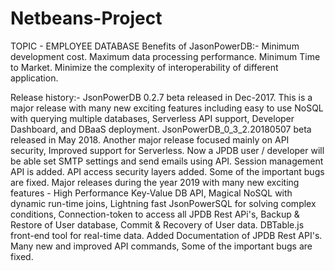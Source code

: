 # Netbeans-Project
TOPIC - EMPLOYEE DATABASE
Benefits of JasonPowerDB:-
Minimum development cost.
Maximum data processing performance.
Minimum Time to Market.
Minimize the complexity of interoperability of different application.

Release history:-
JsonPowerDB 0.2.7 beta released in Dec-2017. This is a major release with many new exciting features including easy to use NoSQL with querying multiple databases, Serverless API support, Developer Dashboard, and DBaaS deployment.
JsonPowerDB_0_3_2.20180507 beta released in May 2018. Another major release focused mainly on API security, Improved support for Serverless. Now a JPDB user / developer will be able set SMTP settings and send emails using API. Session management API is added. API access security layers added. Some of the important bugs are fixed.
Major releases during the year 2019 with many new exciting features - High Performance Key-Value DB API, Magical NoSQL with dynamic run-time joins, Lightning fast JsonPowerSQL for solving complex conditions, Connection-token to access all JPDB Rest APi's, Backup & Restore of User database, Commit & Recovery of User data. DBTable.js front-end tool for real-time data. Added Documentation of JPDB Rest API's. Many new and improved API commands, Some of the important bugs are fixed.
